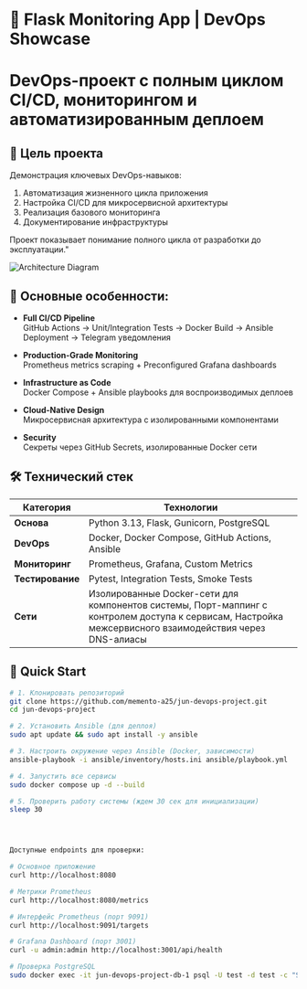 # 🚀 Flask Monitoring App | DevOps Showcase

# DevOps-проект с полным циклом CI/CD, мониторингом и автоматизированным деплоем

## 🎯 Цель проекта
Демонстрация ключевых DevOps-навыков:
1. Автоматизация жизненного цикла приложения
2. Настройка CI/CD для микросервисной архитектуры
3. Реализация базового мониторинга
4. Документирование инфраструктуры

Проект показывает понимание полного цикла от разработки до эксплуатации."


![Architecture Diagram](docs/architecture.png)

## 🌟 Основные особенности:

- **Full CI/CD Pipeline**  
  GitHub Actions → Unit/Integration Tests → Docker Build → Ansible Deployment → Telegram уведомления

- **Production-Grade Monitoring**  
  Prometheus metrics scraping + Preconfigured Grafana dashboards
  
- **Infrastructure as Code**  
  Docker Compose + Ansible playbooks для воспроизводимых деплоев
  
- **Cloud-Native Design**  
  Микросервисная архитектура с изолированными компонентами
  
- **Security**  
  Секреты через GitHub Secrets, изолированные Docker сети

## 🛠 Технический стек

| Категория       | Технологии                                                                 |
|-----------------|----------------------------------------------------------------------------|
| **Основа**      | Python 3.13, Flask, Gunicorn, PostgreSQL                                  |
| **DevOps**      | Docker, Docker Compose, GitHub Actions, Ansible                           |
| **Мониторинг**  | Prometheus, Grafana, Custom Metrics                                       |
| **Тестирование**| Pytest, Integration Tests, Smoke Tests                                    |
| **Сети**        | Изолированные Docker-сети для компонентов системы, Порт-маппинг с контролем доступа к сервисам, Настройка межсервисного взаимодействия через DNS-алиасы                    |


## 🚦 Quick Start
```bash
# 1. Клонировать репозиторий
git clone https://github.com/memento-a25/jun-devops-project.git
cd jun-devops-project

# 2. Установить Ansible (для деплоя)
sudo apt update && sudo apt install -y ansible

# 3. Настроить окружение через Ansible (Docker, зависимости)
ansible-playbook -i ansible/inventory/hosts.ini ansible/playbook.yml

# 4. Запустить все сервисы
sudo docker compose up -d --build

# 5. Проверить работу системы (ждем 30 сек для инициализации)
sleep 30




Доступные endpoints для проверки:

# Основное приложение
curl http://localhost:8080

# Метрики Prometheus
curl http://localhost:8080/metrics

# Интерфейс Prometheus (порт 9091)
curl http://localhost:9091/targets

# Grafana Dashboard (порт 3001)
curl -u admin:admin http://localhost:3001/api/health

# Проверка PostgreSQL
sudo docker exec -it jun-devops-project-db-1 psql -U test -d test -c "SELECT 1"


